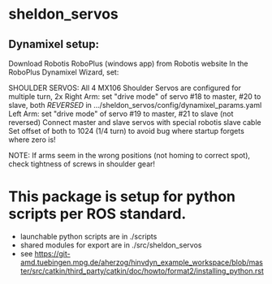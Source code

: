 # sheldon_servos

## Dynamixel setup:
Download Robotis RoboPlus (windows app) from Robotis website
In the RoboPlus Dynamixel Wizard, set:

SHOULDER SERVOS:
All 4 MX106 Shoulder Servos are configured for multiple turn, 2x
Right Arm:  set "drive mode" of servo #18 to master, #20 to slave, 
            both *REVERSED* in .../sheldon_servos/config/dynamixel_params.yaml
Left Arm: set "drive mode" of servo #19 to master, #21 to slave (not reversed)
Connect master and slave servos with special robotis slave cable
Set offset of both to 1024 (1/4 turn) to avoid bug where startup forgets where zero is!


NOTE:  If arms seem in the wrong positions (not homing to correct spot), check tightness
of screws in shoulder gear!

# This package is setup for python scripts per ROS standard.
  - launchable python scripts are in ./scripts
  - shared modules for export are in ./src/sheldon_servos
  - see https://git-amd.tuebingen.mpg.de/aherzog/hinvdyn_example_workspace/blob/master/src/catkin/third_party/catkin/doc/howto/format2/installing_python.rst
